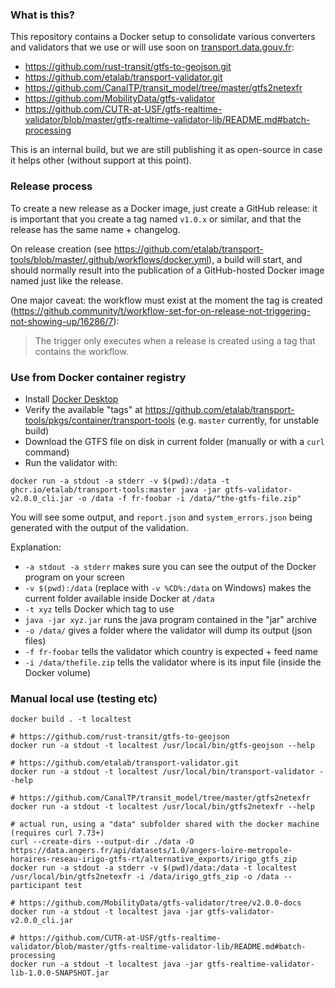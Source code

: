 ### What is this?

This repository contains a Docker setup to consolidate various converters and validators that we use or will use soon on [transport.data.gouv.fr](https://transport.data.gouv.fr):
* https://github.com/rust-transit/gtfs-to-geojson.git
* https://github.com/etalab/transport-validator.git
* https://github.com/CanalTP/transit_model/tree/master/gtfs2netexfr
* https://github.com/MobilityData/gtfs-validator
* https://github.com/CUTR-at-USF/gtfs-realtime-validator/blob/master/gtfs-realtime-validator-lib/README.md#batch-processing

This is an internal build, but we are still publishing it as open-source in case it helps other (without support at this point).

### Release process

To create a new release as a Docker image, just create a GitHub release: it is important that you create a tag named `v1.0.x` or similar, and that the release has the same name + changelog.

On release creation (see https://github.com/etalab/transport-tools/blob/master/.github/workflows/docker.yml), a build will start, and should normally result into the publication of a GitHub-hosted Docker image named just like the release.

One major caveat: the workflow must exist at the moment the tag is created (https://github.community/t/workflow-set-for-on-release-not-triggering-not-showing-up/16286/7):

> The trigger only executes when a release is created using a tag that contains the workflow.

### Use from Docker container registry

* Install [Docker Desktop](https://www.docker.com/products/docker-desktop)
* Verify the available "tags" at https://github.com/etalab/transport-tools/pkgs/container/transport-tools (e.g. `master` currently, for unstable build)
* Download the GTFS file on disk in current folder (manually or with a `curl` command)
* Run the validator with:

```
docker run -a stdout -a stderr -v $(pwd):/data -t ghcr.io/etalab/transport-tools:master java -jar gtfs-validator-v2.0.0_cli.jar -o /data -f fr-foobar -i /data/"the-gtfs-file.zip"
```

You will see some output, and `report.json` and `system_errors.json` being generated with the output of the validation.

Explanation:
* `-a stdout -a stderr` makes sure you can see the output of the Docker program on your screen
* `-v $(pwd):/data` (replace with `-v %CD%:/data` on Windows) makes the current folder available inside Docker at `/data`
* `-t xyz` tells Docker which tag to use
* `java -jar xyz.jar` runs the java program contained in the "jar" archive
* `-o /data/` gives a folder where the validator will dump its output (json files)
* `-f fr-foobar` tells the validator which country is expected + feed name
* `-i /data/thefile.zip` tells the validator where is its input file (inside the Docker volume)


### Manual local use (testing etc)

```
docker build . -t localtest

# https://github.com/rust-transit/gtfs-to-geojson
docker run -a stdout -t localtest /usr/local/bin/gtfs-geojson --help

# https://github.com/etalab/transport-validator.git
docker run -a stdout -t localtest /usr/local/bin/transport-validator --help

# https://github.com/CanalTP/transit_model/tree/master/gtfs2netexfr
docker run -a stdout -t localtest /usr/local/bin/gtfs2netexfr --help

# actual run, using a "data" subfolder shared with the docker machine (requires curl 7.73+)
curl --create-dirs --output-dir ./data -O https://data.angers.fr/api/datasets/1.0/angers-loire-metropole-horaires-reseau-irigo-gtfs-rt/alternative_exports/irigo_gtfs_zip
docker run -a stdout -a stderr -v $(pwd)/data:/data -t localtest /usr/local/bin/gtfs2netexfr -i /data/irigo_gtfs_zip -o /data --participant test

# https://github.com/MobilityData/gtfs-validator/tree/v2.0.0-docs
docker run -a stdout -t localtest java -jar gtfs-validator-v2.0.0_cli.jar

# https://github.com/CUTR-at-USF/gtfs-realtime-validator/blob/master/gtfs-realtime-validator-lib/README.md#batch-processing
docker run -a stdout -t localtest java -jar gtfs-realtime-validator-lib-1.0.0-SNAPSHOT.jar
```
